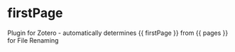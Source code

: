 # firstPage
Plugin for Zotero - automatically determines {{ firstPage }} from {{ pages }} for File Renaming
